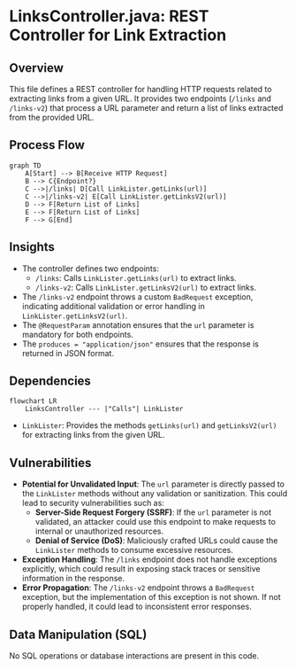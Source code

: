 # LinksController.java: REST Controller for Link Extraction

## Overview

This file defines a REST controller for handling HTTP requests related to extracting links from a given URL. It provides two endpoints (`/links` and `/links-v2`) that process a URL parameter and return a list of links extracted from the provided URL.

## Process Flow

```mermaid
graph TD
    A[Start] --> B[Receive HTTP Request]
    B --> C{Endpoint?}
    C -->|/links| D[Call LinkLister.getLinks(url)]
    C -->|/links-v2| E[Call LinkLister.getLinksV2(url)]
    D --> F[Return List of Links]
    E --> F[Return List of Links]
    F --> G[End]
```

## Insights

- The controller defines two endpoints:
  - `/links`: Calls `LinkLister.getLinks(url)` to extract links.
  - `/links-v2`: Calls `LinkLister.getLinksV2(url)` to extract links.
- The `/links-v2` endpoint throws a custom `BadRequest` exception, indicating additional validation or error handling in `LinkLister.getLinksV2(url)`.
- The `@RequestParam` annotation ensures that the `url` parameter is mandatory for both endpoints.
- The `produces = "application/json"` ensures that the response is returned in JSON format.

## Dependencies

```mermaid
flowchart LR
    LinksController --- |"Calls"| LinkLister
```

- `LinkLister`: Provides the methods `getLinks(url)` and `getLinksV2(url)` for extracting links from the given URL.

## Vulnerabilities

- **Potential for Unvalidated Input**: The `url` parameter is directly passed to the `LinkLister` methods without any validation or sanitization. This could lead to security vulnerabilities such as:
  - **Server-Side Request Forgery (SSRF)**: If the `url` parameter is not validated, an attacker could use this endpoint to make requests to internal or unauthorized resources.
  - **Denial of Service (DoS)**: Maliciously crafted URLs could cause the `LinkLister` methods to consume excessive resources.
- **Exception Handling**: The `/links` endpoint does not handle exceptions explicitly, which could result in exposing stack traces or sensitive information in the response.
- **Error Propagation**: The `/links-v2` endpoint throws a `BadRequest` exception, but the implementation of this exception is not shown. If not properly handled, it could lead to inconsistent error responses.

## Data Manipulation (SQL)

No SQL operations or database interactions are present in this code.
